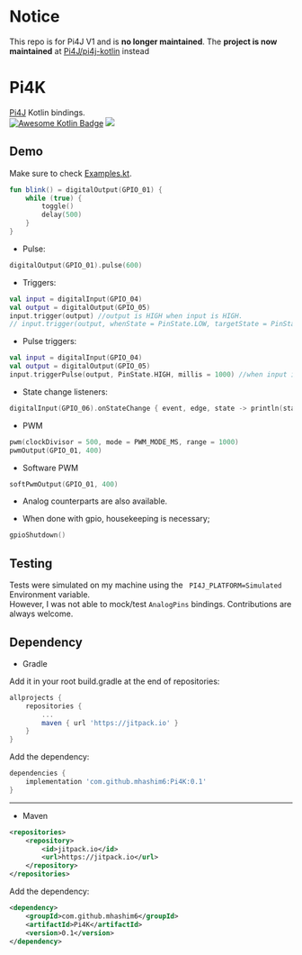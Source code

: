 # Notice
This repo is for Pi4J V1 and is **no longer maintained**. The **project is now maintained** at [Pi4J/pi4j-kotlin](https://github.com/Pi4J/pi4j-kotlin) instead

# Pi4K
[Pi4J](https://www.pi4j.com) Kotlin bindings.  
[![Awesome Kotlin Badge](https://kotlin.link/awesome-kotlin.svg)](https://github.com/KotlinBy/awesome-kotlin)
[![](https://jitpack.io/v/mhashim6/Pi4K.svg)](https://jitpack.io/#mhashim6/Pi4K)

## Demo
Make sure to check [Examples.kt](https://github.com/mhashim6/Pi4K/blob/master/src/main/kotlin/mhashim6/pi4k/Examples.kt).

```kotlin
fun blink() = digitalOutput(GPIO_01) {
    while (true) {
        toggle()
        delay(500)
    }
}
```
- Pulse:
```kotlin
digitalOutput(GPIO_01).pulse(600)
```

- Triggers:
```kotlin
val input = digitalInput(GPIO_04)
val output = digitalOutput(GPIO_05)
input.trigger(output) //output is HIGH when input is HIGH.
// input.trigger(output, whenState = PinState.LOW, targetState = PinState.HIGH) //output is HIGH when input is LOW.
```

- Pulse triggers:
```kotlin
val input = digitalInput(GPIO_04)
val output = digitalOutput(GPIO_05)
input.triggerPulse(output, PinState.HIGH, millis = 1000) //when input is HIGH, output is HIGH for 1 second
```

- State change listeners:
```kotlin
digitalInput(GPIO_06).onStateChange { event, edge, state -> println(state) }
```

- PWM
```kotlin
pwm(clockDivisor = 500, mode = PWM_MODE_MS, range = 1000)
pwmOutput(GPIO_01, 400)
```
- Software PWM
```kotlin
softPwmOutput(GPIO_01, 400)
```
- Analog counterparts are also available.

- When done with gpio, housekeeping is necessary;

```kotlin
gpioShutdown()
```

## Testing
Tests were simulated on my machine using the ` PI4J_PLATFORM=Simulated` Environment variable.  
However, I was not able to mock/test `AnalogPins` bindings. Contributions are always welcome.

## Dependency
- Gradle

Add it in your root build.gradle at the end of repositories:

```groovy
allprojects {
    repositories {
        ...
        maven { url 'https://jitpack.io' }
    }
}
```
Add the dependency:
```groovy
dependencies {
    implementation 'com.github.mhashim6:Pi4K:0.1'
}
```
---
- Maven
```xml
<repositories>
    <repository>
        <id>jitpack.io</id>
        <url>https://jitpack.io</url>
    </repository>
</repositories>
```
Add the dependency:
```xml
<dependency>
    <groupId>com.github.mhashim6</groupId>
    <artifactId>Pi4K</artifactId>
    <version>0.1</version>
</dependency>
```
